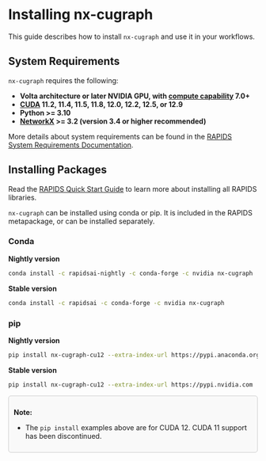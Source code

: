 # Installing nx-cugraph

This guide describes how to install ``nx-cugraph`` and use it in your workflows.


## System Requirements

`nx-cugraph` requires the following:

 - **Volta architecture or later NVIDIA GPU, with [compute capability](https://developer.nvidia.com/cuda-gpus) 7.0+**
 - **[CUDA](https://docs.nvidia.com/cuda/index.html) 11.2, 11.4, 11.5, 11.8, 12.0, 12.2, 12.5, or 12.9**
 - **Python >= 3.10**
 - **[NetworkX](https://networkx.org/documentation/stable/install.html#) >= 3.2 (version 3.4 or higher recommended)**

More details about system requirements can be found in the [RAPIDS System Requirements Documentation](https://docs.rapids.ai/install#system-req).

## Installing Packages

Read the [RAPIDS Quick Start Guide](https://docs.rapids.ai/install) to learn more about installing all RAPIDS libraries.

`nx-cugraph` can be installed using conda or pip. It is included in the RAPIDS metapackage, or can be installed separately.

### Conda
**Nightly version**
```bash
conda install -c rapidsai-nightly -c conda-forge -c nvidia nx-cugraph
```

**Stable version**
```bash
conda install -c rapidsai -c conda-forge -c nvidia nx-cugraph
```

### pip
**Nightly version**
```bash
pip install nx-cugraph-cu12 --extra-index-url https://pypi.anaconda.org/rapidsai-wheels-nightly/simple
```

**Stable version**
```bash
pip install nx-cugraph-cu12 --extra-index-url https://pypi.nvidia.com
```

<div style="border: 1px solid #ccc; background-color: #f9f9f9; padding: 10px; border-radius: 5px;">

**Note:**
 - The `pip install` examples above are for CUDA 12. CUDA 11 support has been discontinued.

</div>
